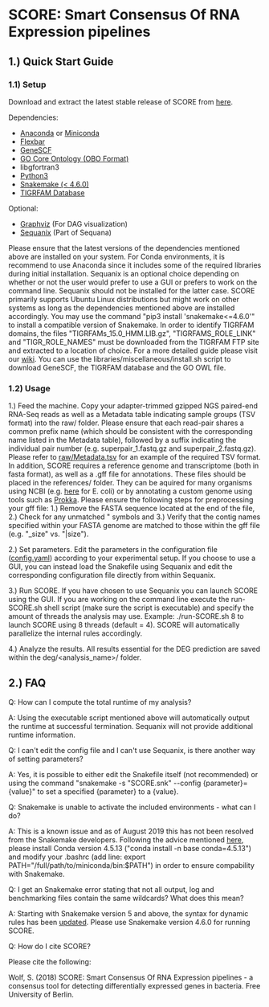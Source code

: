 # SCORE: Smart Consensus Of RNA Expression pipelines

## 1.) Quick Start Guide

### 1.1) Setup

Download and extract the latest stable release of SCORE from [here](https://github.com/SiWolf/SCORE/releases).

Dependencies:
* [Anaconda](https://anaconda.org/) or [Miniconda](https://conda.io/en/latest/miniconda.html)
* [Flexbar](https://github.com/seqan/flexbar)
* [GeneSCF](http://genescf.kandurilab.org/)
* [GO Core Ontology (OBO Format)](http://geneontology.org/docs/download-ontology/)
* libgfortran3
* [Python3](https://www.python.org/)
* [Snakemake (< 4.6.0)](https://snakemake.readthedocs.io/en/stable/)
* [TIGRFAM Database](http://tigrfams.jcvi.org/cgi-bin/index.cgi)

Optional:
* [Graphviz](https://www.graphviz.org/) (For DAG visualization)
* [Sequanix](https://github.com/sequana/sequana/) (Part of Sequana)

Please ensure that the latest versions of the dependencies mentioned above are installed on your system. For Conda environments, it is recommend to use Anaconda since it includes some of the required libraries during initial installation. Sequanix is an optional choice depending on whether or not the user would prefer to use a GUI or prefers to work on the command line. Sequanix should not be installed for the latter case. SCORE primarily supports Ubuntu Linux distributions but might work on other systems as long as the dependencies mentioned above are installed accordingly. You may use the command "pip3 install 'snakemake<=4.6.0'" to install a compatible version of Snakemake. In order to identify TIGRFAM domains, the files "TIGRFAMs_15.0_HMM.LIB.gz", "TIGRFAMS_ROLE_LINK" and "TIGR_ROLE_NAMES" must be downloaded from the TIGRFAM FTP site and extracted to a location of choice. For a more detailed guide please visit our [wiki](https://github.com/SiWolf/SCORE/wiki). You can use the libraries/miscellaneous/install.sh script to download GeneSCF, the TIGRFAM database and the GO OWL file.

### 1.2) Usage

1.) Feed the machine. Copy your adapter-trimmed gzipped NGS paired-end RNA-Seq reads as well as a Metadata table indicating sample groups (TSV format) into the raw/ folder. Please ensure that each read-pair shares a common prefix name (which should be consistent with the corresponding name listed in the Metadata table), followed by a suffix indicating the individual pair number (e.g. superpair_1.fastq.gz and superpair_2.fastq.gz). Please refer to [raw/Metadata.tsv](https://github.com/SiWolf/SCORE/blob/master/raw/Metadata.tsv) for an example of the required TSV format. In addition, SCORE requires a reference genome and transcriptome (both in fasta format), as well as a .gff file for annotations. These files should be placed in the references/ folder. They can be aquired for many organisms using NCBI (e.g. [here](https://ftp.ncbi.nlm.nih.gov/genomes/all/GCF/000/005/845/GCF_000005845.2_ASM584v2/) for E. coli) or by annotating a custom genome using tools such as [Prokka](https://github.com/tseemann/prokka). Please ensure the following steps for preprocessing your gff file: 1.) Remove the FASTA sequence located at the end of the file, 2.) Check for any unmatched " symbols and 3.) Verify that the contig names specified within your FASTA genome are matched to those within the gff file (e.g. "_size" vs. "|size").

2.) Set parameters. Edit the parameters in the configuration file ([config.yaml](https://github.com/SiWolf/SCORE/blob/master/config.yaml)) according to your experimental setup. If you choose to use a GUI, you can instead load the Snakefile using Sequanix and edit the corresponding configuration file directly from within Sequanix.

3.) Run SCORE. If you have chosen to use Sequanix you can launch SCORE using the GUI. If you are working on the command line execute the run-SCORE.sh shell script (make sure the script is executable) and specify the amount of threads the analysis may use. Example: ./run-SCORE.sh 8 to launch SCORE using 8 threads (default = 4). SCORE will automatically parallelize the internal rules accordingly.

4.) Analyze the results. All results essential for the DEG prediction are saved within the deg/<analysis_name>/ folder.

## 2.) FAQ

Q: How can I compute the total runtime of my analysis?

A: Using the executable script mentioned above will automatically output the runtime at successful termination. Sequanix will not provide additional runtime information.

Q: I can't edit the config file and I can't use Sequanix, is there another way of setting parameters?

A: Yes, it is possible to either edit the Snakefile itself (not recommended) or using the command "snakemake -s "SCORE.snk" --config {parameter}={value}" to set a specified {parameter} to a {value}.

Q: Snakemake is unable to activate the included environments - what can I do?

A: This is a known issue and as of August 2019 this has not been resolved from the Snakemake developers. Following the advice mentioned [here](https://bitbucket.org/snakemake/snakemake/issues/1115/cannot-activate-conda-enironment-using), please install Conda version 4.5.13 ("conda install -n base conda=4.5.13") and modify your .bashrc (add line: export PATH="/full/path/to/miniconda/bin:$PATH") in order to ensure compability with Snakemake.

Q: I get an Snakemake error stating that not all output, log and benchmarking files contain the same wildcards? What does this mean?

A: Starting with Snakemake version 5 and above, the syntax for dynamic rules has been [updated](https://bitbucket.org/snakemake/snakemake/issues/955/problem-with-wildcard-and-dynamic-syntax). Please use Snakemake version 4.6.0 for running SCORE.

Q: How do I cite SCORE?

Please cite the following:

Wolf, S. (2018) SCORE: Smart Consensus Of RNA Expression pipelines - a consensus tool for detecting differentially expressed genes in bacteria. Free University of Berlin.